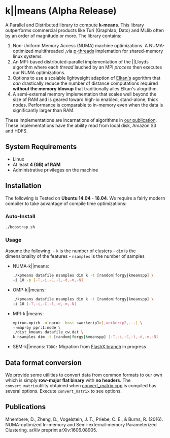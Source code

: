 # k||means (Alpha Release)

A Parallel and Distributed library to compute **k-means**. This library outperforms commercial products like
Turi (Graphlab, Dato) and MLlib often by an order of magnitude or more. The library contains:

1. Non-Uniform Memory Access (NUMA) machine optimizations. A NUMA-optimized multithreaded
    ,via [p-threads](https://computing.llnl.gov/tutorials/pthreads/)
    implemation for shared-memory linux systems.
2. An MPI-based distributed-parallel implementation of the ||Lloyds algorithm
	where each *thread* lauched by an MPI *process* then executes our NUMA optimizations.
3. Options to use a scalable lightweight adaption of
[Elkan's](http://users.cecs.anu.edu.au/~daa/courses/GSAC6017/kmeansicml03.pdf) 
agorithm that *can* drastically reduce the number of distance computations
required **without the memory blowup** that traditionally ailes Elkan's alogrithm.
4. A semi-external memory implementation that scales well beyond the size of RAM and is geared
toward high-io enabled, stand-alone, thick nodes. Performance is comparable to in-memory
even when the data is significantly larger than RAM.

These implementations are incarnations of algorithms in
[our publication](https://arxiv.org/abs/1606.08905). These implementations
have the ability read from local disk, Amazon S3 and HDFS.

## System Requirements
- Linux
- At least **4 (GB) of RAM**
- Administrative privileges on the machine

## Installation
The following is Tested on **Ubuntu 14.04 - 16.04**. We require a fairly
modern compiler to take advantage of compile time optimizations:

### Auto-Install
`./boostrap.sh`

### Usage
Assume the following:
	- `k` is the number of clusters
	- `dim` is the dimensionality of the features
	- `nsamples` is the number of samples

* NUMA-k||means:
    ```bash
    ./kpmeans datafile nsamples dim k -t [random|forgy|kmeanspp] \
    -i 10 -p [-T,-i,-C,-l,-d,-m,-N]
    ```

* OMP-k||means:
    ```bash
    ./kpmeans datafile nsamples dim k -t [random|forgy|kmeanspp] \
    -i 10 [-T,-i,-C,-l,-d,-m,-N]
    ````

* MPI-k||means:
    ```bash
    mpirun.mpich -n nproc -host <workerip1>[,workerip2,...] \
    --map-by ppr:1:node \
    ./dist_kmeans datafile_cw.dat \
    k nsamples dim -t [random|forgy|kmeanspp] [-T,-i,-C,-l,-d,-m,-N]
    ```

* SEM-k||means:
    `TODO:` Migration from [FlashX branch](https://github.com/zheng-da/FlashX/tree/disa-graph-attr)
    in progress

## Data format conversion
We provide some utilities to convert data from common formats to our own which is simply **row-major flat binary**
with **no headers**. The `convert_matrix`utility obtained when [convert_matrix.cpp](https://github.com/disa-mhembere/k-par-means/blob/master/utils/convert_matrix.cpp) is compiled has several options. Execute `convert_matrix` to see options.

## Publications
Mhembere, D., Zheng, D., Vogelstein, J. T., Priebe, C. E., & Burns, R. (2016).
NUMA-optimized In-memory and Semi-external-memory Parameterized Clustering.
arXiv preprint arXiv:1606.08905.

